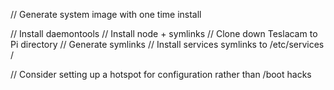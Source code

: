 // Generate system image with one time install

// Install daemontools
// Install node + symlinks
// Clone down Teslacam to Pi directory
// Generate symlinks
// Install services symlinks to /etc/services
/


// Consider setting up a hotspot for configuration rather than /boot hacks